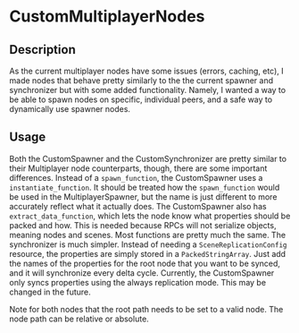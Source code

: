 # CustomMultiplayerNodes

## Description
As the current multiplayer nodes have some issues (errors, caching, etc), I made nodes that behave pretty similarly to the the current spawner and synchronizer but with some added functionality. Namely, I wanted a way to be able to spawn nodes on specific, individual peers, and a safe way to dynamically use spawner nodes. 

## Usage
Both the CustomSpawner and the CustomSynchronizer are pretty similar to their Multiplayer node counterparts, though, there are some important differences. Instead of a `spawn_function`, the  CustomSpawner uses a `instantiate_function`. It should be treated how the `spawn_function` would be used in the MultiplayerSpawner, but the name is just different to more accurately reflect what it actually does. The CustomSpawner also has `extract_data_function`, which lets the node know what properties should be packed and how. This is needed because RPCs will not serialize objects, meaning nodes and scenes. Most functions are pretty much the same.
The synchronizer is much simpler. Instead of needing a `SceneReplicationConfig` resource, the properties are simply stored in a `PackedStringArray`. Just add the names of the properties for the root node that you want to be synced, and it will synchronize every delta cycle. Currently, the CustomSpawner only syncs properties using the always replication mode. This may be changed in the future. 

Note for both nodes that the root path needs to be set to a valid node. The node path can be relative or absolute.
